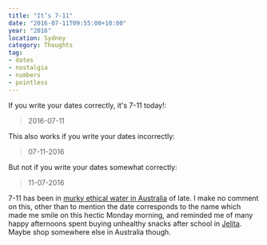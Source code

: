 ```yaml
---
title: "It’s 7-11"
date: "2016-07-11T09:55:00+10:00"
year: "2016"
location: Sydney
category: Thoughts
tag:
- dates
- nostalgia
- numbers
- pointless
---
```

If you write your dates correctly, it's 7-11 today!:

> 2016-07-11

This also works if you write your dates incorrectly:

> 07-11-2016

But not if you write your dates somewhat correctly:

> 11-07-2016

7-11 has been in [murky ethical water in Australia] of late. I make no comment on this, other than to mention the date corresponds to the name which made me smile on this hectic Monday morning, and reminded me of many happy afternoons spent buying unhealthy snacks after school in [Jelita]. Maybe shop somewhere else in Australia though.

[murky ethical water in Australia]: http://www.abc.net.au/news/2016-02-15/7-eleven-worker-paid-as-little-as-47c-an-hour-lawyers-say/7168216

[Jelita]: http://www.hungrygowhere.com/search-results/Jelita+Shopping+Centre/

